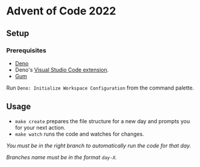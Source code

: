 # Advent of Code 2022

## Setup

### Prerequisites

- [Deno](https://deno.land/manual/getting_started/installation)
- Deno's [Visual Studio Code extension](https://marketplace.visualstudio.com/items?itemName=denoland.vscode-deno).
- [Gum](https://github.com/charmbracelet/gum)

Run `Deno: Initialize Workspace Configuration` from the command palette.

## Usage

- `make create` prepares the file structure for a new day and prompts you for your next action.
- `make watch` runs the code and watches for changes.

_You must be in the right branch to automatically run the code for that day._

_Branches name must be in the format `day-X`._
